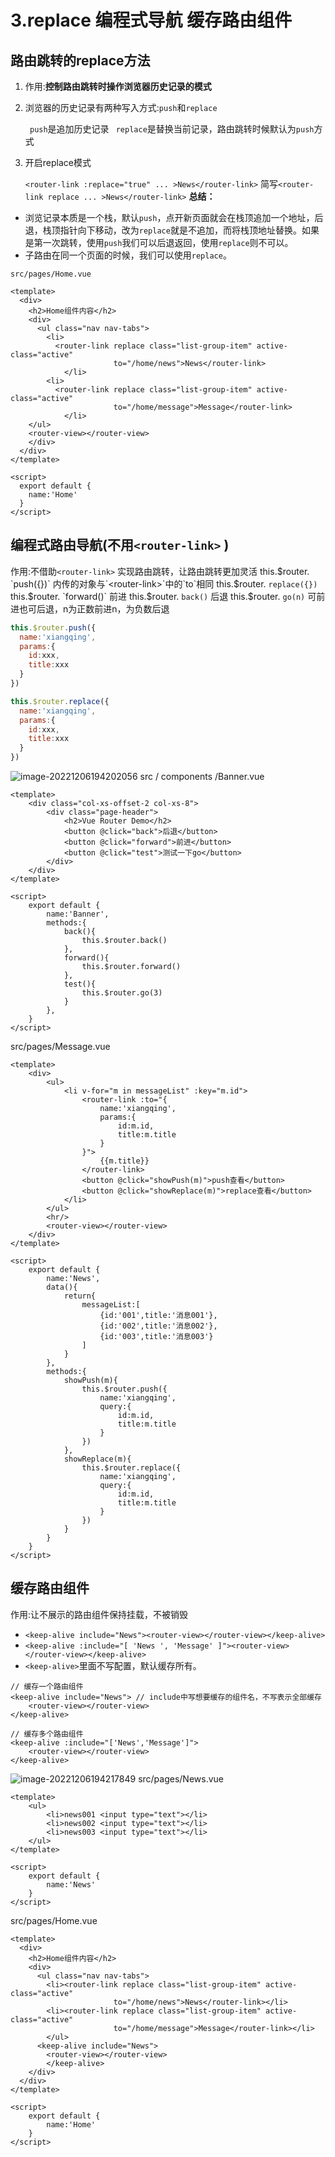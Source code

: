# 3.replace 编程式导航 缓存路由组件

## 路由跳转的replace方法

1. 作用:**控制路由跳转时操作浏览器历史记录的模式**
2. 浏览器的历史记录有两种写入方式:`push`和`replace`

     ` push`是追加历史记录
     ` replace`是替换当前记录，路由跳转时候默认为`push`方式

3. 开启replace模式

      `<router-link :replace="true" ... >News</router-link>`
      简写`<router-link replace ... >News</router-link>`
**总结：**

- 浏览记录本质是一个栈，默认`push`，点开新页面就会在栈顶追加一个地址，后退，栈顶指针向下移动，改为`replace`就是不追加，而将栈顶地址替换。如果是第一次跳转，使用`push`我们可以后退返回，使用`replace`则不可以。
- 子路由在同一个页面的时候，我们可以使用`replace`。

`src/pages/Home.vue`
```vue
<template>
  <div>
    <h2>Home组件内容</h2>
    <div>
      <ul class="nav nav-tabs">
        <li>
          <router-link replace class="list-group-item" active-class="active" 
                       to="/home/news">News</router-link>
    		</li>
        <li>
          <router-link replace class="list-group-item" active-class="active" 
                       to="/home/message">Message</router-link>
    		</li>
    </ul>
    <router-view></router-view>
    </div>
  </div>
</template>

<script>
  export default {
    name:'Home'
  }
</script>
```
## 编程式路由导航(不用`<router-link>` )
作用:不借助`<router-link>` 实现路由跳转，让路由跳转更加灵活
this.$router. `push({})`       内传的对象与`<router-link>`中的`to`相同
this.$router. `replace({})`
this.$router. `forward()`     前进
this.$router. `back()`           后退
this.$router. `go(n)`            可前进也可后退，n为正数前进n，为负数后退

```javascript
this.$router.push({
  name:'xiangqing',
  params:{
    id:xxx,
    title:xxx
  }
})

this.$router.replace({
  name:'xiangqing',
  params:{
    id:xxx,
    title:xxx
  }
})
```
![image-20221206194202056](https://october-x-image-host.oss-cn-hangzhou.aliyuncs.com/markdown-imgsimage-20221206194202056.png)
src / components /Banner.vue

```vue
<template>
	<div class="col-xs-offset-2 col-xs-8">
		<div class="page-header">
			<h2>Vue Router Demo</h2>
			<button @click="back">后退</button>
			<button @click="forward">前进</button>
			<button @click="test">测试一下go</button>
		</div>
	</div>
</template>

<script>
	export default {
		name:'Banner',
		methods:{
			back(){
				this.$router.back()
			},
			forward(){
				this.$router.forward()
			},
			test(){
				this.$router.go(3)
			}
		},
	}
</script>
```
src/pages/Message.vue
```vue
<template>
    <div>
        <ul>
            <li v-for="m in messageList" :key="m.id">
                <router-link :to="{
                    name:'xiangqing',
                    params:{
                        id:m.id,
                        title:m.title
                    }
                }">
                    {{m.title}}
                </router-link>
                <button @click="showPush(m)">push查看</button>
                <button @click="showReplace(m)">replace查看</button>
            </li>
        </ul>
        <hr/>
        <router-view></router-view>
    </div>
</template>

<script>
    export default {
        name:'News',
        data(){
            return{
                messageList:[
                    {id:'001',title:'消息001'},
                    {id:'002',title:'消息002'},
                    {id:'003',title:'消息003'}
                ]
            }
        },
        methods:{
            showPush(m){
                this.$router.push({
                    name:'xiangqing',
                    query:{
                        id:m.id,
                        title:m.title
                    }
                })
            },
            showReplace(m){
                this.$router.replace({
                    name:'xiangqing',
                    query:{
                        id:m.id,
                        title:m.title
                    }
                })
            }
        }
    }
</script>
```
## 缓存路由组件
作用:让不展示的路由组件保持挂载，不被销毁

- `<keep-alive include="News"><router-view></router-view></keep-alive>`
- `<keep-alive :include="[ 'News ', 'Message' ]"><router-view></router-view></keep-alive>`
- `<keep-alive>`里面不写配置，默认缓存所有。
```vue
// 缓存一个路由组件
<keep-alive include="News"> // include中写想要缓存的组件名，不写表示全部缓存
    <router-view></router-view>
</keep-alive>

// 缓存多个路由组件
<keep-alive :include="['News','Message']"> 
    <router-view></router-view>
</keep-alive>
```
![image-20221206194217849](https://october-x-image-host.oss-cn-hangzhou.aliyuncs.com/markdown-imgsimage-20221206194217849.png)
src/pages/News.vue
```vue
<template>
    <ul>
        <li>news001 <input type="text"></li>
        <li>news002 <input type="text"></li>
        <li>news003 <input type="text"></li>
    </ul>
</template>

<script>
    export default {
        name:'News'
    }
</script>
```
src/pages/Home.vue
```vue
<template>
  <div>
    <h2>Home组件内容</h2>
    <div>
      <ul class="nav nav-tabs">
        <li><router-link replace class="list-group-item" active-class="active" 
                       to="/home/news">News</router-link></li>
        <li><router-link replace class="list-group-item" active-class="active" 
                       to="/home/message">Message</router-link></li>
    	</ul>
      <keep-alive include="News">
        <router-view></router-view>
    	</keep-alive>
    </div>
  </div>
</template>

<script>
    export default {
        name:'Home'
    }
</script>
```
